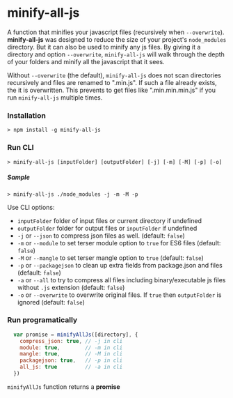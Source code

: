 # minify-all-js

A function that minifies your javascript files (recursively when `--overwrite`).
**minify-all-js** was designed to reduce the size of your project's `node_modules` directory. But it can also be used to minify any js files. By giving it a directory and option `--overwrite`, `minify-all-js` will walk through the depth of your folders and minify all the javascript that it sees.

Without `--overwrite` (the default), `minify-all-js` does not scan directories recursively and files are renamed to "<old name>.min.js". If such a file already exists, the it is overwritten. This prevents to get files like "<old name>.min.min.min.js" if you run `minify-all-js` multiple times.

### Installation

    > npm install -g minify-all-js

### Run CLI

    > minify-all-js [inputFolder] [outputFolder] [-j] [-m] [-M] [-p] [-o]

##### Sample

    > minify-all-js ./node_modules -j -m -M -p

Use CLI options:
 - `inputFolder` folder of input files or current directory if undefined
 - `outputFolder` folder for output files or `inputFolder` if undefined
 - `-j` or `--json` to compress json files as well. (default: `false`)
 - `-m` or `--module` to set terser module option to `true` for ES6 files (default: `false`)
 - `-M` or `--mangle` to set terser mangle option to `true` (default: `false`)
 - `-p` or `--packagejson` to clean up extra fields from package.json and files (default: `false`)
 - `-a` or `--all` to try to compress all files including binary/executable js files without `.js` extension (default: `false`)
 - `-o` or `--overwrite` to overwrite original files. If `true` then `outputFolder` is ignored (default: `false`)


### Run programatically

```js
  var promise = minifyAllJs([directory], {
    compress_json: true, // -j in cli
    module: true,        // -m in cli
    mangle: true,        // -M in cli
    packagejson: true,   // -p in cli
    all_js: true         // -a in cli
  })
```

`minifyAllJs` function returns a **promise**
